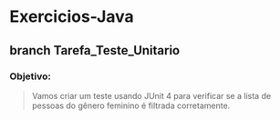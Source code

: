 # Exercicios-Java

## branch Tarefa_Teste_Unitario

### Objetivo:

> Vamos criar um teste usando JUnit 4 para verificar se a lista de pessoas do gênero feminino é filtrada corretamente.
